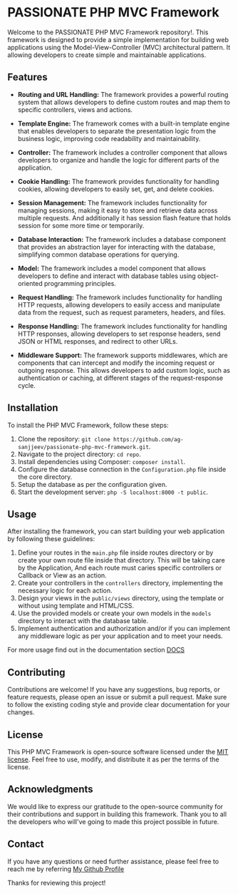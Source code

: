 # PASSIONATE PHP MVC Framework

Welcome to the PASSIONATE PHP MVC Framework repository!. This framework is designed to provide a simple implementation for building web applications using the Model-View-Controller (MVC) architectural pattern. It allowing developers to create simple and maintainable applications.

## Features

- **Routing and URL Handling:** The framework provides a powerful routing system that allows developers to define custom routes and map them to specific controllers, views and actions.
- **Template Engine:** The framework comes with a built-in template engine that enables developers to separate the presentation logic from the business logic, improving code readability and maintainability.

- **Controller:** The framework includes a controller component that allows developers to organize and handle the logic for different parts of the application.

- **Cookie Handling:** The framework provides functionality for handling cookies, allowing developers to easily set, get, and delete cookies.

- **Session Management:** The framework includes functionality for managing sessions, making it easy to store and retrieve data across multiple requests. And additionally it has session flash feature that holds session for some more time or temporarily.   

- **Database Interaction:** The framework includes a database component that provides an abstraction layer for interacting with the database, simplifying common database operations for querying.

- **Model:** The framework includes a model component that allows developers to define and interact with database tables using object-oriented programming principles.

- **Request Handling:** The framework includes functionality for handling HTTP requests, allowing developers to easily access and manipulate data from the request, such as request parameters, headers, and files.

- **Response Handling:** The framework includes functionality for handling HTTP responses, allowing developers to set response headers, send JSON or HTML responses, and redirect to other URLs.

- **Middleware Support:** The framework supports middlewares, which are components that can intercept and modify the incoming request or outgoing response. This allows developers to add custom logic, such as authentication or caching, at different stages of the request-response cycle.

## Installation

To install the PHP MVC Framework, follow these steps:

1. Clone the repository: `git clone https://github.com/ag-sanjjeev/passionate-php-mvc-framework.git`.
2. Navigate to the project directory: `cd repo`.
3. Install dependencies using Composer: `composer install`.
4. Configure the database connection in the `Configuration.php` file inside the core directory.
5. Setup the database as per the configuration given.
6. Start the development server: `php -S localhost:8000 -t public`.

## Usage

After installing the framework, you can start building your web application by following these guidelines:

1. Define your routes in the `main.php` file inside routes directory or by create your own route file inside that directory. This will be taking care by the Application, And each route must caries specific controllers or Callback or View as an action.
2. Create your controllers in the `controllers` directory, implementing the necessary logic for each action.
3. Design your views in the `public/views` directory, using the template or without using template and HTML/CSS.
4. Use the provided models or create your own models in the `models` directory to interact with the database table.
5. Implement authentication and authorization and/or if you can implement any middleware logic as per your application and to meet your needs.

For more usage find out in the documentation section [DOCS](docs/DOCS.md)

## Contributing

Contributions are welcome! If you have any suggestions, bug reports, or feature requests, please open an issue or submit a pull request. Make sure to follow the existing coding style and provide clear documentation for your changes.

## License

This PHP MVC Framework is open-source software licensed under the [MIT license](LICENSE). Feel free to use, modify, and distribute it as per the terms of the license.

## Acknowledgments

We would like to express our gratitude to the open-source community for their contributions and support in building this framework. Thank you to all the developers who will've going to made this project possible in future.

## Contact

If you have any questions or need further assistance, please feel free to reach me by referring [My Github Profile](https://github.com/ag-sanjjeev/)

Thanks for reviewing this project!